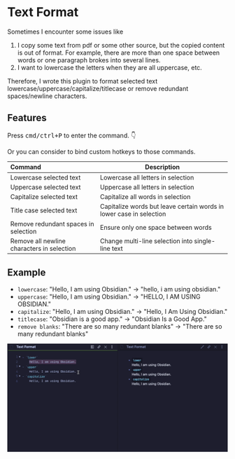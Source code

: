 # Text Format

Sometimes I encounter some issues like  
1. I copy some text from pdf or some other source, but the copied content is out of format. For example, there are more than one space between words or one paragraph brokes into several lines.  
2. I want to lowercase the letters when they are all uppercase, etc.

Therefore, I wrote this plugin to format selected text lowercase/uppercase/capitalize/titlecase or remove redundant spaces/newline characters.

## Features

Press <kbd>cmd/ctrl+P</kbd> to enter the command. 👇

Or you can consider to bind custom hotkeys to those commands.

| Command                                    | Description                                                         |
| :----------------------------------------- | ------------------------------------------------------------------- |
| Lowercase selected text                    | Lowercase all letters in selection                                  |
| Uppercase selected text                    | Uppercase all letters in selection                                  |
| Capitalize selected text                   | Capitalize all words in selection                                   |
| Title case selected text                   | Capitalize words but leave certain words in lower case in selection |
| Remove redundant spaces in selection       | Ensure only one space between words                                 |
| Remove all newline characters in selection | Change multi-line selection into single-line text                   |

## Example


- `lowercase`: "Hello, I am using Obsidian." -> "hello, i am using obsidian."
- `uppercase`: "Hello, I am using Obsidian." -> "HELLO, I AM USING OBSIDIAN."
- `capitalize`: "Hello, I am using Obsidian." -> "Hello, I Am Using Obsidian."
- `titlecase`: "Obsidian is a good app." -> "Obsidian Is a Good App."
- `remove blanks`: "There  are so   many redundant      blanks" -> "There are so many redundant blanks"

![demo](demo.gif)